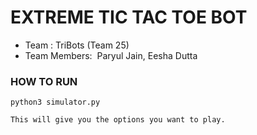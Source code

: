 # EXTREME TIC TAC TOE BOT

 - Team : TriBots (Team 25)
 - Team Members: ​ Paryul Jain, Eesha Dutta

### HOW TO RUN

    python3 simulator.py
    
    This will give you the options you want to play.


